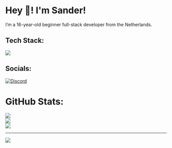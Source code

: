 # Hey 👋! I'm Sander!
I’m a 16-year-old beginner full-stack developer from the Netherlands. 

## Tech Stack:
<img src="https://skillicons.dev/icons?i=html,css,js,tailwind,php,md,mysql,figma,discordjs,bots,nodejs,vscode,visualstudio"/>

## Socials:
[![Discord](https://img.shields.io/badge/Discord-%237289DA.svg?logo=discord&logoColor=white)](https://discord.gg/1265737667975577721) 

# GitHub Stats:
![](https://github-readme-stats.vercel.app/api?username=sanderhd&theme=onedark&hide_border=false&include_all_commits=false&count_private=false)<br/>
![](https://github-readme-streak-stats.herokuapp.com/?user=sanderhd&theme=onedark&hide_border=false)<br/>
![](https://github-readme-stats.vercel.app/api/top-langs/?username=sanderhd&theme=onedark&hide_border=false&include_all_commits=false&count_private=false&layout=compact)

---
[![](https://visitcount.itsvg.in/api?id=sanderhd&icon=0&color=12)](https://visitcount.itsvg.in)

